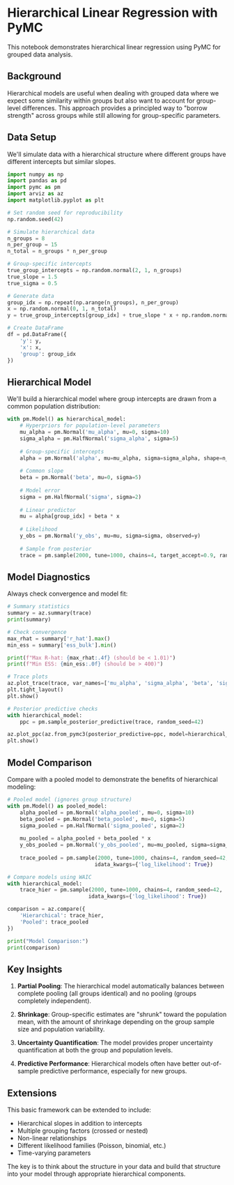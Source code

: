 # Hierarchical Linear Regression with PyMC

This notebook demonstrates hierarchical linear regression using PyMC for grouped data analysis.

## Background

Hierarchical models are useful when dealing with grouped data where we expect some similarity within groups but also want to account for group-level differences. This approach provides a principled way to "borrow strength" across groups while still allowing for group-specific parameters.

## Data Setup

We'll simulate data with a hierarchical structure where different groups have different intercepts but similar slopes.

```python
import numpy as np
import pandas as pd
import pymc as pm
import arviz as az
import matplotlib.pyplot as plt

# Set random seed for reproducibility
np.random.seed(42)

# Simulate hierarchical data
n_groups = 8
n_per_group = 15
n_total = n_groups * n_per_group

# Group-specific intercepts
true_group_intercepts = np.random.normal(2, 1, n_groups)
true_slope = 1.5
true_sigma = 0.5

# Generate data
group_idx = np.repeat(np.arange(n_groups), n_per_group)
x = np.random.normal(0, 1, n_total)
y = true_group_intercepts[group_idx] + true_slope * x + np.random.normal(0, true_sigma, n_total)

# Create DataFrame
df = pd.DataFrame({
    'y': y,
    'x': x,
    'group': group_idx
})
```

## Hierarchical Model

We'll build a hierarchical model where group intercepts are drawn from a common population distribution:

```python
with pm.Model() as hierarchical_model:
    # Hyperpriors for population-level parameters
    mu_alpha = pm.Normal('mu_alpha', mu=0, sigma=10)
    sigma_alpha = pm.HalfNormal('sigma_alpha', sigma=5)
    
    # Group-specific intercepts
    alpha = pm.Normal('alpha', mu=mu_alpha, sigma=sigma_alpha, shape=n_groups)
    
    # Common slope
    beta = pm.Normal('beta', mu=0, sigma=5)
    
    # Model error
    sigma = pm.HalfNormal('sigma', sigma=2)
    
    # Linear predictor
    mu = alpha[group_idx] + beta * x
    
    # Likelihood
    y_obs = pm.Normal('y_obs', mu=mu, sigma=sigma, observed=y)
    
    # Sample from posterior
    trace = pm.sample(2000, tune=1000, chains=4, target_accept=0.9, random_seed=42)
```

## Model Diagnostics

Always check convergence and model fit:

```python
# Summary statistics
summary = az.summary(trace)
print(summary)

# Check convergence
max_rhat = summary['r_hat'].max()
min_ess = summary['ess_bulk'].min()

print(f"Max R-hat: {max_rhat:.4f} (should be < 1.01)")
print(f"Min ESS: {min_ess:.0f} (should be > 400)")

# Trace plots
az.plot_trace(trace, var_names=['mu_alpha', 'sigma_alpha', 'beta', 'sigma'])
plt.tight_layout()
plt.show()

# Posterior predictive checks
with hierarchical_model:
    ppc = pm.sample_posterior_predictive(trace, random_seed=42)

az.plot_ppc(az.from_pymc3(posterior_predictive=ppc, model=hierarchical_model))
plt.show()
```

## Model Comparison

Compare with a pooled model to demonstrate the benefits of hierarchical modeling:

```python
# Pooled model (ignores group structure)
with pm.Model() as pooled_model:
    alpha_pooled = pm.Normal('alpha_pooled', mu=0, sigma=10)
    beta_pooled = pm.Normal('beta_pooled', mu=0, sigma=5)
    sigma_pooled = pm.HalfNormal('sigma_pooled', sigma=2)
    
    mu_pooled = alpha_pooled + beta_pooled * x
    y_obs_pooled = pm.Normal('y_obs_pooled', mu=mu_pooled, sigma=sigma_pooled, observed=y)
    
    trace_pooled = pm.sample(2000, tune=1000, chains=4, random_seed=42, 
                            idata_kwargs={'log_likelihood': True})

# Compare models using WAIC
with hierarchical_model:
    trace_hier = pm.sample(2000, tune=1000, chains=4, random_seed=42,
                          idata_kwargs={'log_likelihood': True})

comparison = az.compare({
    'Hierarchical': trace_hier,
    'Pooled': trace_pooled
})

print("Model Comparison:")
print(comparison)
```

## Key Insights

1. **Partial Pooling**: The hierarchical model automatically balances between complete pooling (all groups identical) and no pooling (groups completely independent).

2. **Shrinkage**: Group-specific estimates are "shrunk" toward the population mean, with the amount of shrinkage depending on the group sample size and population variability.

3. **Uncertainty Quantification**: The model provides proper uncertainty quantification at both the group and population levels.

4. **Predictive Performance**: Hierarchical models often have better out-of-sample predictive performance, especially for new groups.

## Extensions

This basic framework can be extended to include:
- Hierarchical slopes in addition to intercepts
- Multiple grouping factors (crossed or nested)
- Non-linear relationships
- Different likelihood families (Poisson, binomial, etc.)
- Time-varying parameters

The key is to think about the structure in your data and build that structure into your model through appropriate hierarchical components.